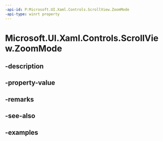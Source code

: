 ```yaml
---
-api-id: P:Microsoft.UI.Xaml.Controls.ScrollView.ZoomMode
-api-type: winrt property
---
```


# Microsoft.UI.Xaml.Controls.ScrollView.ZoomMode

<!--
public Microsoft.UI.Xaml.Controls.ZoomMode ZoomMode { get; set; }
-->


## -description

## -property-value

## -remarks

## -see-also

## -examples


